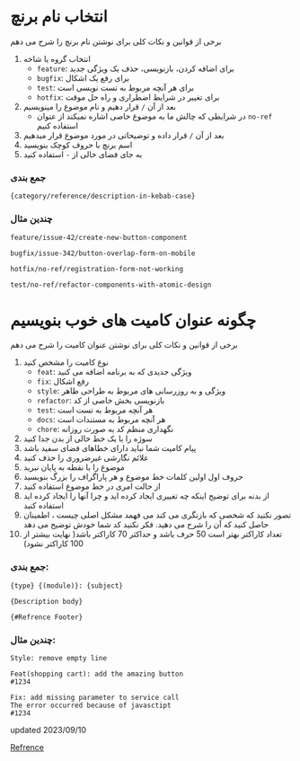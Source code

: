 # انتخاب نام برنچ

برخی از قوانین و نکات کلی برای نوشتن نام برنچ را شرح می دهم
1. انتخاب گروه یا شاخه
    - `feature`: برای اضافه کردن، بازنویسی، حذف یک ویژگی جدید
    - `bugfix`: برای رفع یک اشکال
    - `test`: برای هر آنچه مربوط به تست نویسی است
    - `hotfix`: برای تغییر در شرایط اضطراری و راه حل موقت 
2. بعد از آن  `/`  قرار دهیم و نام موضوع را مینویسیم
    - در شرایطی که چالش ما به موضوع خاصی اشاره نمیکند از عنوان `no-ref` استفاده کنیم
3. بعد از آن `/` قرار داده و توضیحاتی در مورد موضوع قرار میدهیم
4. اسم برنچ با حروف کوچک بنویسید
5. به جای فضای خالی از `-` استفاده کنید

### جمع بندی
```
{category/reference/description-in-kebab-case}
```

### چندین مثال
```
feature/issue-42/create-new-button-component
```

```
bugfix/issue-342/button-overlap-form-on-mobile
```

```
hotfix/no-ref/registration-form-not-working
```

```
test/no-ref/refactor-components-with-atomic-design
```



# چگونه عنوان کامیت های خوب بنویسیم

برخی از قوانین و نکات کلی برای نوشتن عنوان کامیت را شرح می دهم

1. نوع کامیت را مشخص کنید
   - `feat`: ویژگی جدیدی که به برنامه اضافه می کنید
   - `fix`: رفع اشکال
   - `style`: ویژگی و به روزرسانی های مربوط به طراحی ظاهر
   - `refactor`: بازنویسی بخش خاصی از کد
   - `test`: هر آنچه مربوط به تست است
   - `docs`: هر آنچه مربوط به مستندات است
   - `chore`: نگهداری منظم کد به صورت روزانه
2. سوژه را با یک خط خالی از بدن جدا کنید
3. پیام کامیت شما نباید دارای خطاهای فضای سفید باشد
4. علائم نگارشی غیرضروری را حذف کنید
5. موضوع را با نقطه به پایان نبرید
6. حروف اول اولین کلمات خط موضوع و هر پاراگراف را بزرگ بنویسید
7. از حالت امری در خط موضوع استفاده کنید
8. از بدنه برای توضیح اینکه چه تغییری ایجاد کرده اید و چرا آنها را ایجاد کرده اید استفاده کنید
9. تصور نکنید که شخصی که بازنگری می کند می فهمد مشکل اصلی چیست ، اطمینان حاصل کنید که آن را شرح می دهید. فکر نکنید کد شما خودش توضیح می دهد
10. تعداد کاراکتر بهتر است 50 حرف باشد و حداکثر 70 کاراکتر باشد( نهایت بیشتر از 100 کاراکتر نشود)

### جمع بندی:

```
{type} {(module)}: {subject}

{Description body}

{#Refrence Footer}
```

### چندین مثال:

```
Style: remove empty line
```

```
Feat(shopping cart): add the amazing button
#1234
```

```
Fix: add missing parameter to service call
The error occurred because of javasctipt
#1234
```

updated 2023/09/10

[Refrence](https://github.com/muhammadganji/asp/tree/main/Commit)

